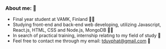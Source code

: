 ### About me: 👀
- Final year student at VAMK, Finland 👨‍💼
- Studying front-end and back-end web developing, utilizing Javascript, React.js, HTML, CSS and Node.js, MongoDB 👨‍💻
- In search of practical training, internship relating to my field of study 📝
- Feel free to contact me through my email: tduyphat@gmail.com 📩
